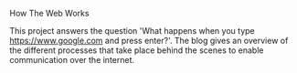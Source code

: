 How The Web Works

This project answers the question 'What happens when you type https://www.google.com and press enter?'.
The blog gives an overview of the different processes that take place behind the scenes to enable communication over the internet. 
